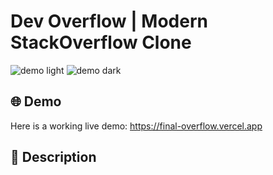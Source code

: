 # Dev Overflow | Modern StackOverflow Clone

![demo light](https://i.ibb.co/7kJWbP6/devoverflow-light.png)
![demo dark](https://i.ibb.co/26p8cyz/devoverflow-dark.png)


## 🌐 Demo

Here is a working live demo: https://final-overflow.vercel.app

## 📝 Description

